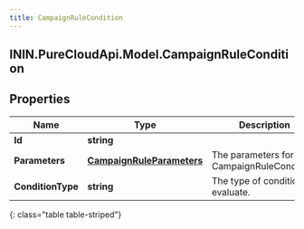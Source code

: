 ```yaml
---
title: CampaignRuleCondition
---
```

## ININ.PureCloudApi.Model.CampaignRuleCondition

## Properties

|Name | Type | Description | Notes|
|------------ | ------------- | ------------- | -------------|
| **Id** | **string** |  | [optional] |
| **Parameters** | [**CampaignRuleParameters**](CampaignRuleParameters.html) | The parameters for the CampaignRuleCondition. | |
| **ConditionType** | **string** | The type of condition to evaluate. | |
{: class="table table-striped"}


